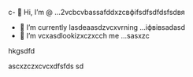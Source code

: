 c- 👋 Hi, I’m @ ...2vcbcvbassafddxzcвфіfsdfsdfdsfsdвя
- 🌱 I’m currently lasdeaasdzvcxvrning ...іфвівsadasd
- 💞️ I’m vcxasdlookizxczxcch me ...sasxzc
<!---sdascxzcvxcxvxcvxcvаівмс
yakunovichshilo/ysfdsfdakunodsffasdvafdaradvvbss on your GitHub profile.sad
You can click the Preview link afgto tadaadske a look at your asdchanges.xczxcxv
--->hkgsdfd
ascxzczxcvcxdfsfds
sd
